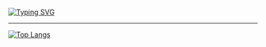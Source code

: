 <a href="https://git.io/typing-svg"><img src="https://readme-typing-svg.herokuapp.com?font=Fira+Code&size=40&pause=1000&center=true&vCenter=true&width=700&height=200&lines=Hi+there%2C+I'm+Maria;Computer+science+student" alt="Typing SVG" /></a>
___

[![Top Langs](https://github-readme-stats.vercel.app/api/top-langs/?username=iammariyas&include_all_commits=true&langs_count=10&layout=compact&hide_border=true)](https://github.com/iammariyas/github-readme-stats)
